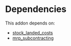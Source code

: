 # Dependencies

This addon depends on:

- [stock_landed_costs](https://github.com/bringout/oca-ocb-warehouse)
- [mrp_subcontracting](https://github.com/bringout/oca-ocb-mrp)
